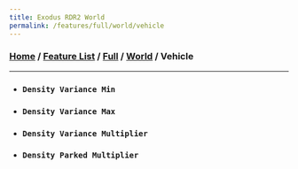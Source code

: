```yaml
---
title: Exodus RDR2 World
permalink: /features/full/world/vehicle
---
```

### [Home](/) / [Feature List](/features) / [Full](/features/full) / [World](/features/full/world) / Vehicle
---
- ### `Density Variance Min`
- ### `Density Variance Max`
- ### `Density Variance Multiplier`
- ### `Density Parked Multiplier`
